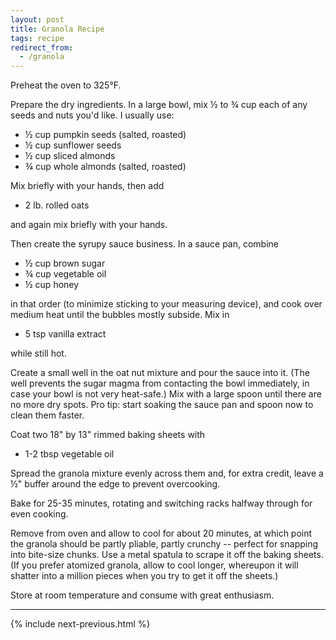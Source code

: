 ```yaml
---
layout: post
title: Granola Recipe
tags: recipe
redirect_from:
  - /granola
---
```


Preheat the oven to 325°F.

Prepare the dry ingredients. In a large bowl, mix ½ to ¾ cup each of any seeds and nuts you'd like. I usually use:

- ½ cup pumpkin seeds (salted, roasted)
- ½ cup sunflower seeds
- ½ cup sliced almonds
- ¾ cup whole almonds (salted, roasted)

Mix briefly with your hands, then add

- 2 lb. rolled oats

and again mix briefly with your hands.

Then create the syrupy sauce business. In a sauce pan, combine

- ½ cup brown sugar
- ¾ cup vegetable oil
- ½ cup honey

in that order (to minimize sticking to your measuring device), and cook over medium heat until the bubbles mostly subside. Mix in

- 5 tsp vanilla extract

while still hot.

Create a small well in the oat nut mixture and pour the sauce into it. (The well prevents the sugar magma from contacting the bowl immediately, in case your bowl is not very heat-safe.) Mix with a large spoon until there are no more dry spots. Pro tip: start soaking the sauce pan and spoon now to clean them faster.

Coat two 18" by 13" rimmed baking sheets with

- 1-2 tbsp vegetable oil

Spread the granola mixture evenly across them and, for extra credit, leave a ½" buffer around the edge to prevent overcooking.

Bake for 25-35 minutes, rotating and switching racks halfway through for even cooking.

Remove from oven and allow to cool for about 20 minutes, at which point the granola should be partly pliable, partly crunchy -- perfect for snapping into bite-size chunks. Use a metal spatula to scrape it off the baking sheets. (If you prefer atomized granola, allow to cool longer, whereupon it will shatter into a million pieces when you try to get it off the sheets.)

Store at room temperature and consume with great enthusiasm.

-------------------------------------------------------------------------------

{% include next-previous.html %}
